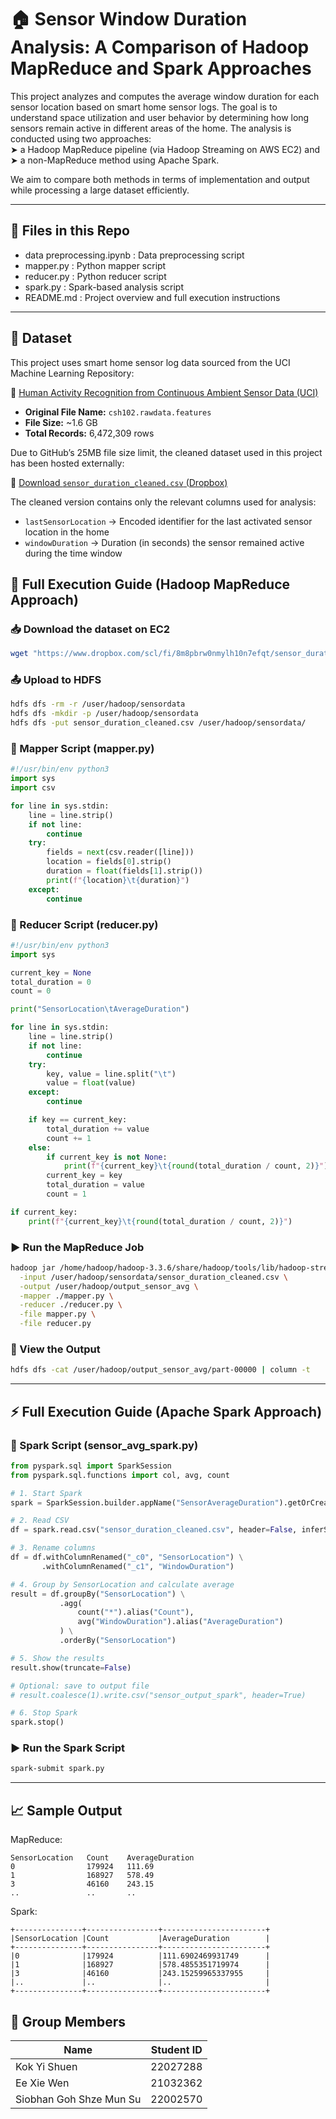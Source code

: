 # 🏠 Sensor Window Duration Analysis: A Comparison of Hadoop MapReduce and Spark Approaches

This project analyzes and computes the average window duration for each sensor location based on smart home sensor logs. The goal is to understand space utilization and user behavior by determining how long sensors remain active in different areas of the home. The analysis is conducted using two approaches:  
➤ a Hadoop MapReduce pipeline (via Hadoop Streaming on AWS EC2) and  
➤ a non-MapReduce method using Apache Spark.

We aim to compare both methods in terms of implementation and output while processing a large dataset efficiently.

---

## 📂 Files in this Repo

- data preprocessing.ipynb : Data preprocessing script
- mapper.py : Python mapper script  
- reducer.py : Python reducer script  
- spark.py : Spark-based analysis script  
- README.md : Project overview and full execution instructions

---

## 📁 Dataset

This project uses smart home sensor log data sourced from the UCI Machine Learning Repository:  

🔗 [Human Activity Recognition from Continuous Ambient Sensor Data (UCI)](https://archive.ics.uci.edu/dataset/506/human+activity+recognition+from+continuous+ambient+sensor+data)  

- **Original File Name:** `csh102.rawdata.features`  
- **File Size:** ~1.6 GB  
- **Total Records:** 6,472,309 rows  

Due to GitHub’s 25MB file size limit, the cleaned dataset used in this project has been hosted externally:  

🔗 [Download `sensor_duration_cleaned.csv` (Dropbox)](https://www.dropbox.com/scl/fi/8m8pbrw0nmylh10n7efqt/sensor_duration_cleaned.csv?rlkey=ryxu0ia6we8imo97dycq5304i&st=ta0tygsd&dl=1)  

The cleaned version contains only the relevant columns used for analysis:  

- `lastSensorLocation` → Encoded identifier for the last activated sensor location in the home  
- `windowDuration` → Duration (in seconds) the sensor remained active during the time window  


## 📘 Full Execution Guide (Hadoop MapReduce Approach)

### 📥 Download the dataset on EC2

```bash
wget "https://www.dropbox.com/scl/fi/8m8pbrw0nmylh10n7efqt/sensor_duration_cleaned.csv?rlkey=ryxu0ia6we8imo97dycq5304i&st=54t4tyaj&dl=1" -O sensor_duration_cleaned.csv
```

### 📤 Upload to HDFS

```bash
hdfs dfs -rm -r /user/hadoop/sensordata
hdfs dfs -mkdir -p /user/hadoop/sensordata
hdfs dfs -put sensor_duration_cleaned.csv /user/hadoop/sensordata/
```

### 🧾 Mapper Script (mapper.py)

```python
#!/usr/bin/env python3
import sys
import csv

for line in sys.stdin:
    line = line.strip()
    if not line:
        continue
    try:
        fields = next(csv.reader([line]))
        location = fields[0].strip()
        duration = float(fields[1].strip())
        print(f"{location}\t{duration}")
    except:
        continue
```

### 🧾 Reducer Script (reducer.py)

```python
#!/usr/bin/env python3
import sys

current_key = None
total_duration = 0
count = 0

print("SensorLocation\tAverageDuration")

for line in sys.stdin:
    line = line.strip()
    if not line:
        continue
    try:
        key, value = line.split("\t")
        value = float(value)
    except:
        continue

    if key == current_key:
        total_duration += value
        count += 1
    else:
        if current_key is not None:
            print(f"{current_key}\t{round(total_duration / count, 2)}")
        current_key = key
        total_duration = value
        count = 1

if current_key:
    print(f"{current_key}\t{round(total_duration / count, 2)}")
```

### ▶️ Run the MapReduce Job

```bash
hadoop jar /home/hadoop/hadoop-3.3.6/share/hadoop/tools/lib/hadoop-streaming-3.3.6.jar \
  -input /user/hadoop/sensordata/sensor_duration_cleaned.csv \
  -output /user/hadoop/output_sensor_avg \
  -mapper ./mapper.py \
  -reducer ./reducer.py \
  -file mapper.py \
  -file reducer.py
```

### 📄 View the Output

```bash
hdfs dfs -cat /user/hadoop/output_sensor_avg/part-00000 | column -t
```

---

## ⚡ Full Execution Guide (Apache Spark Approach)

### 📄 Spark Script (sensor_avg_spark.py)

```python
from pyspark.sql import SparkSession
from pyspark.sql.functions import col, avg, count

# 1. Start Spark
spark = SparkSession.builder.appName("SensorAverageDuration").getOrCreate()

# 2. Read CSV
df = spark.read.csv("sensor_duration_cleaned.csv", header=False, inferSchema=True)

# 3. Rename columns
df = df.withColumnRenamed("_c0", "SensorLocation") \
       .withColumnRenamed("_c1", "WindowDuration")

# 4. Group by SensorLocation and calculate average
result = df.groupBy("SensorLocation") \
           .agg(
               count("*").alias("Count"),
               avg("WindowDuration").alias("AverageDuration")
           ) \
           .orderBy("SensorLocation")

# 5. Show the results
result.show(truncate=False)

# Optional: save to output file
# result.coalesce(1).write.csv("sensor_output_spark", header=True)

# 6. Stop Spark
spark.stop()
```

### ▶️ Run the Spark Script

```bash
spark-submit spark.py
```

---

## 📈 Sample Output

MapReduce:

```
SensorLocation   Count    AverageDuration
0                179924   111.69
1                168927   578.49
3                46160    243.15
..               ..       ..
```

Spark:

```
+---------------+----------------+-----------------------+
|SensorLocation |Count           |AverageDuration        |
+---------------+----------------+-----------------------+
|0              |179924          |111.6902469931749      | 
|1              |168927          |578.4855351719974      |  
|3              |46160           |243.15259965337955     |
|..             |..              |..                     |
+---------------+----------------+-----------------------+
```

## 👥 Group Members

| Name                               | Student ID |
|------------------------------------|------------|
| Kok Yi Shuen                       | 22027288   |
| Ee Xie Wen                         | 21032362   |
| Siobhan Goh Shze Mun Su            | 22002570   |

